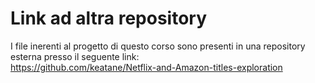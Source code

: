 # Link ad altra repository

I file inerenti al progetto di questo corso sono presenti in una repository esterna presso il seguente link:  
https://github.com/keatane/Netflix-and-Amazon-titles-exploration